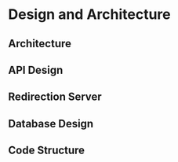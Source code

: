 # Design and Architecture

## Architecture 

## API Design

## Redirection Server

## Database Design

## Code Structure
